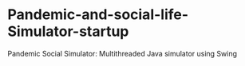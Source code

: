 # Pandemic-and-social-life-Simulator-startup
Pandemic Social Simulator: Multithreaded Java simulator using Swing
